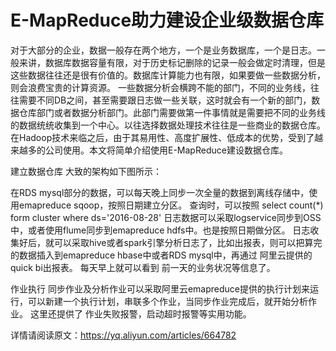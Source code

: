 # E-MapReduce助力建设企业级数据仓库

对于大部分的企业，数据一般存在两个地方，一个是业务数据库，一个是日志。一般来讲，数据库数据容量有限，对于历史标记删除的记录一般会做定时清理，但是这些数据往往还是很有价值的。数据库计算能力也有限，如果要做一些数据分析，则会浪费宝贵的计算资源。
一些数据分析会横跨不能的部门，不同的业务线，往往需要不同DB之间，甚至需要跟日志做一些关联，这时就会有一个新的部门，数据仓库部门或者数据分析部门。此部门需要做第一件事情就是需要把不同的业务线的数据统统收集到一个中心。以往选择数据处理技术往往是一些商业的数据仓库。在Hadoop技术来临之后，由于其易用性、高度扩展性、低成本的优势，受到了越来越多的公司使用。本文将简单介绍使用E-MapReduce建设数据仓库。

建立数据仓库
大致的架构如下图所示：

在RDS mysql部分的数据，可以每天晚上同步一次全量的数据到离线存储中，使用emapreduce sqoop，按照日期建立分区。
查询时，可以按照
select count(*) form cluster where ds='2016-08-28'
日志数据可以采取logservice同步到OSS中，或者使用flume同步到emapreduce hdfs中。也是按照日期做分区。
日志收集好后，就可以采取hive或者spark引擎分析日志了，比如出报表，则可以把算完的数据插入到emapreduce hbase中或者RDS mysql中，再通过 阿里云提供的quick bi出报表。 每天早上就可以看到 前一天的业务状况等信息了。

作业执行
同步作业及分析作业可以采取阿里云emapreduce提供的执行计划来运行，可以新建一个执行计划，串联多个作业，当同步作业完成后，就开始分析作业。 这里还提供了 作业失败报警，启动超时报警等实用功能。

详情请阅读原文：https://yq.aliyun.com/articles/664782
